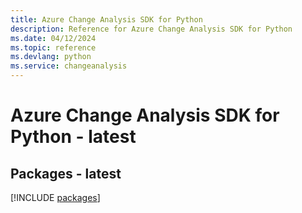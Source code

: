 ```yaml
---
title: Azure Change Analysis SDK for Python
description: Reference for Azure Change Analysis SDK for Python
ms.date: 04/12/2024
ms.topic: reference
ms.devlang: python
ms.service: changeanalysis
---
```

# Azure Change Analysis SDK for Python - latest
## Packages - latest
[!INCLUDE [packages](change-analysis-index.md)]